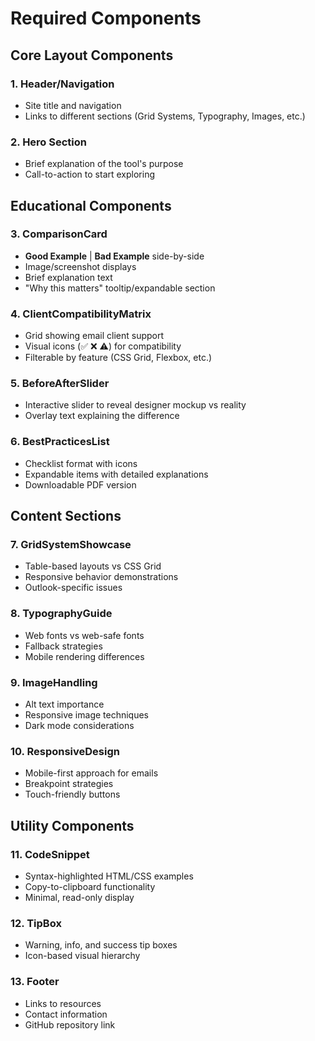 # Required Components

## Core Layout Components

### 1. Header/Navigation
- Site title and navigation
- Links to different sections (Grid Systems, Typography, Images, etc.)

### 2. Hero Section
- Brief explanation of the tool's purpose
- Call-to-action to start exploring

## Educational Components

### 3. ComparisonCard
- **Good Example** | **Bad Example** side-by-side
- Image/screenshot displays
- Brief explanation text
- "Why this matters" tooltip/expandable section

### 4. ClientCompatibilityMatrix
- Grid showing email client support
- Visual icons (✅ ❌ ⚠️) for compatibility
- Filterable by feature (CSS Grid, Flexbox, etc.)

### 5. BeforeAfterSlider
- Interactive slider to reveal designer mockup vs reality
- Overlay text explaining the difference

### 6. BestPracticesList
- Checklist format with icons
- Expandable items with detailed explanations
- Downloadable PDF version

## Content Sections

### 7. GridSystemShowcase
- Table-based layouts vs CSS Grid
- Responsive behavior demonstrations
- Outlook-specific issues

### 8. TypographyGuide
- Web fonts vs web-safe fonts
- Fallback strategies
- Mobile rendering differences

### 9. ImageHandling
- Alt text importance
- Responsive image techniques
- Dark mode considerations

### 10. ResponsiveDesign
- Mobile-first approach for emails
- Breakpoint strategies
- Touch-friendly buttons

## Utility Components

### 11. CodeSnippet
- Syntax-highlighted HTML/CSS examples
- Copy-to-clipboard functionality
- Minimal, read-only display

### 12. TipBox
- Warning, info, and success tip boxes
- Icon-based visual hierarchy

### 13. Footer
- Links to resources
- Contact information
- GitHub repository link